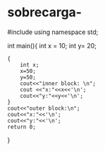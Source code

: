 sobrecarga-
===========
#include<iostream>
using  namespace std;

int main(){
	int x = 10;
	int y= 20;

	{
		int x;
		x=50;
		y=50;
		cout<<"inner block: \n";
		cout <<"x:"<<x<<'\n';
		cout<<"y:"<<y<<'\n';
	}
	cout<<"outer block:\n";
	cout<<"x:"<<'\n';
	cout<<"y:"<<'\n';
	return 0;




}
